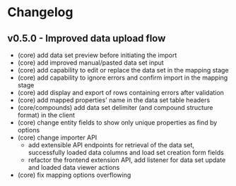 # Changelog

## v0.5.0 - Improved data upload flow

- (core) add data set preview before initiating the import
- (core) add improved manual/pasted data set input
- (core) add capability to edit or replace the data set in the mapping stage
- (core) add capability to ignore errors and confirm import in the mapping stage
- (core) add display and export of rows containing errors after validation
- (core) add mapped properties' name in the data set table headers
- (core/compounds) add data set delimiter (and compound structure format) in the
client
- (core) change entity fields to show only unique properties as find by options
- (core) change importer API
    - add extensible API endpoints for retrieval of the data set,
    successfully loaded data columns and load set creation form fields
    - refactor the frontend extension API, add listener for data set update and
    loaded data viewer actions
- (core) fix mapping options overflowing
